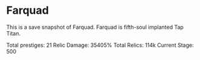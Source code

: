 Farquad
===
This is a save snapshot of Farquad. Farquad is fifth-soul implanted Tap Titan. 

Total prestiges: 21
Relic Damage: 35405%
Total Relics: 114k
Current Stage: 500